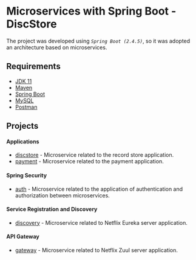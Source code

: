 # Microservices with Spring Boot - DiscStore
The project was developed using _`Spring Boot (2.4.5)`_, so it was adopted an architecture based on microservices.

## Requirements
 - [JDK 11](https://www.oracle.com/java/technologies/javase-jdk11-downloads.html)
 - [Maven](https://maven.apache.org/download.cgi)
 - [Spring Boot](https://spring.io/projects/spring-boot)
 - [MySQL](https://www.mysql.com/)
 - [Postman](https://www.postman.com/)
 
## Projects

#### Applications

- [discstore](https://github.com/lindembergholanda/microservices/tree/master/discstore) - Microservice related to the record store application.
- [payment](https://github.com/lindembergholanda/microservices/tree/master/payment) - Microservice related to the payment application.

#### Spring Security

- [auth](https://github.com/lindembergholanda/microservices/tree/master/auth) - Microservice related to the application of authentication and authorization between microservices.

#### Service Registration and Discovery

- [discovery](https://github.com/lindembergholanda/microservices/tree/master/discovery) - Microservice related to Netflix Eureka server application.

#### API Gateway

- [gateway](https://github.com/lindembergholanda/microservices/tree/master/gateway) - Microservice related to Netflix Zuul server application.
